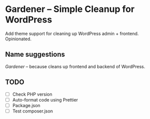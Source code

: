 # Gardener – Simple Cleanup for WordPress

Add theme support for cleaning up WordPress admin + frontend.
Opinionated.

## Name suggestions

_Gardener_ – because cleans up frontend and backend of WordPress.

## TODO

- [ ] Check PHP version
- [ ] Auto-format code using Prettier
- [ ] Package.json
- [ ] Test composer.json
